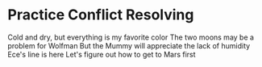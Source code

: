 # Practice Conflict Resolving

Cold and dry, but everything is my favorite color
The two moons may be a problem for Wolfman
But the Mummy will appreciate the lack of humidity
Ece's line is here
Let's figure out how to get to Mars first


